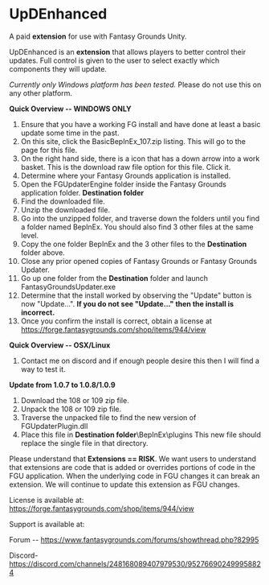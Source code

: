 # UpDEnhanced
A paid **extension** for use with Fantasy Grounds Unity.  

UpDEnhanced is an **extension** that allows players to better control their updates.  Full control is given to the user to select exactly which components they will update.

_Currently only Windows platform has been tested._  Please do not use this on any other platform.

**Quick Overview -- WINDOWS ONLY**
1.  Ensure that you have a working FG install and have done at least a basic update some time in the past.
2.  On this site, click the BasicBepInEx_107.zip listing.  This will go to the page for this file.
3.  On the right hand side, there is a icon that has a down arrow into a work basket.  This is the download raw file option for this file.  Click it.
4.  Determine where your Fantasy Grounds application is installed.
5.  Open the FGUpdaterEngine folder inside the Fantasy Grounds application folder. **Destination folder**
6.  Find the downloaded file.
7.  Unzip the downloaded file.
8.  Go into the unzipped folder, and traverse down the folders until you find a folder named BepInEx.  You should also find 3 other files at the same level.
9.  Copy the one folder BepInEx and the 3 other files to the **Destination** folder above.
10.  Close any prior opened copies of Fantasy Grounds or Fantasy Grounds Updater.
11.  Go up one folder from the **Destination** folder and launch FantasyGroundsUpdater.exe
12.  Determine that the install worked by observing the "Update" button is now "Update...".  **If you do not see "Update..." then the install is incorrect.**
13.  Once you confirm the install is correct, obtain a license at https://forge.fantasygrounds.com/shop/items/944/view

**Quick Overview -- OSX/Linux**
1.  Contact me on discord and if enough people desire this then I will find a way to test it.

**Update from 1.0.7 to 1.0.8/1.0.9**
1.  Download the 108 or 109 zip file.
2.  Unpack the 108 or 109 zip file.
3.  Traverse the unpacked file to find the new version of FGUpdaterPlugin.dll
4.  Place this file in **Destination folder**\BepInEx\plugins    This new file should replace the single file in that directory.


Please understand that **Extensions == RISK**.  We want users to understand that extensions are code that is added or overrides portions of code in the FGU application.  When the underlying code in FGU changes it can break an extension.  We will continue to update this extension as FGU changes.  

License is available at: https://forge.fantasygrounds.com/shop/items/944/view

Support is available at:

Forum -- https://www.fantasygrounds.com/forums/showthread.php?82995

Discord- https://discord.com/channels/248168089407979530/952766902499958824
